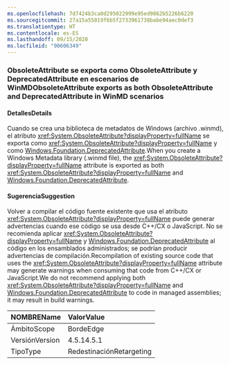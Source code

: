 ```yaml
---
ms.openlocfilehash: 7d7424b3ca0d295022999e95ed9862b5226b6220
ms.sourcegitcommit: 27a15a55019f6b5f2733961738babe94aec0def3
ms.translationtype: HT
ms.contentlocale: es-ES
ms.lasthandoff: 09/15/2020
ms.locfileid: "90606349"
---
```

### <a name="obsoleteattribute-exports-as-both-obsoleteattribute-and-deprecatedattribute-in-winmd-scenarios"></a><span data-ttu-id="e5eb5-101">ObsoleteAttribute se exporta como ObsoleteAttribute y DeprecatedAttribute en escenarios de WinMD</span><span class="sxs-lookup"><span data-stu-id="e5eb5-101">ObsoleteAttribute exports as both ObsoleteAttribute and DeprecatedAttribute in WinMD scenarios</span></span>

#### <a name="details"></a><span data-ttu-id="e5eb5-102">Detalles</span><span class="sxs-lookup"><span data-stu-id="e5eb5-102">Details</span></span>

<span data-ttu-id="e5eb5-103">Cuando se crea una biblioteca de metadatos de Windows (archivo .winmd), el atributo <xref:System.ObsoleteAttribute?displayProperty=fullName> se exporta como <xref:System.ObsoleteAttribute?displayProperty=fullName> y como [Windows.Foundation.DeprecatedAttribute](/uwp/api/windows.foundation.metadata.deprecatedattribute).</span><span class="sxs-lookup"><span data-stu-id="e5eb5-103">When you create a Windows Metadata library (.winmd file), the <xref:System.ObsoleteAttribute?displayProperty=fullName> attribute is exported as both <xref:System.ObsoleteAttribute?displayProperty=fullName> and [Windows.Foundation.DeprecatedAttribute](/uwp/api/windows.foundation.metadata.deprecatedattribute).</span></span>

#### <a name="suggestion"></a><span data-ttu-id="e5eb5-104">Sugerencia</span><span class="sxs-lookup"><span data-stu-id="e5eb5-104">Suggestion</span></span>

<span data-ttu-id="e5eb5-105">Volver a compilar el código fuente existente que usa el atributo <xref:System.ObsoleteAttribute?displayProperty=fullName> puede generar advertencias cuando ese código se usa desde C++/CX o JavaScript. No se recomienda aplicar <xref:System.ObsoleteAttribute?displayProperty=fullName> y [Windows.Foundation.DeprecatedAttribute](/uwp/api/windows.foundation.metadata.deprecatedattribute) al código en los ensamblados administrados; se podrían producir advertencias de compilación.</span><span class="sxs-lookup"><span data-stu-id="e5eb5-105">Recompilation of existing source code that uses the <xref:System.ObsoleteAttribute?displayProperty=fullName> attribute may generate warnings when consuming that code from C++/CX or JavaScript.We do not recommend applying both <xref:System.ObsoleteAttribute?displayProperty=fullName> and [Windows.Foundation.DeprecatedAttribute](/uwp/api/windows.foundation.metadata.deprecatedattribute) to code in managed assemblies; it may result in build warnings.</span></span>

| <span data-ttu-id="e5eb5-106">NOMBRE</span><span class="sxs-lookup"><span data-stu-id="e5eb5-106">Name</span></span>    | <span data-ttu-id="e5eb5-107">Valor</span><span class="sxs-lookup"><span data-stu-id="e5eb5-107">Value</span></span>       |
|:--------|:------------|
| <span data-ttu-id="e5eb5-108">Ámbito</span><span class="sxs-lookup"><span data-stu-id="e5eb5-108">Scope</span></span>   | <span data-ttu-id="e5eb5-109">Borde</span><span class="sxs-lookup"><span data-stu-id="e5eb5-109">Edge</span></span>        |
| <span data-ttu-id="e5eb5-110">Versión</span><span class="sxs-lookup"><span data-stu-id="e5eb5-110">Version</span></span> | <span data-ttu-id="e5eb5-111">4.5.1</span><span class="sxs-lookup"><span data-stu-id="e5eb5-111">4.5.1</span></span>       |
| <span data-ttu-id="e5eb5-112">Tipo</span><span class="sxs-lookup"><span data-stu-id="e5eb5-112">Type</span></span>    | <span data-ttu-id="e5eb5-113">Redestinación</span><span class="sxs-lookup"><span data-stu-id="e5eb5-113">Retargeting</span></span> |
